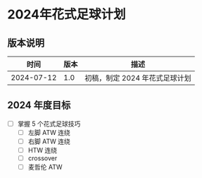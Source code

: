 # 2024年花式足球计划

## 版本说明

| 时间 | 版本 | 描述 |
| --- | --- | --- |
| 2024-07-12 | 1.0 | 初稿，制定 2024 年花式足球计划 |

## 2024 年度目标

- [ ] 掌握 5 个花式足球技巧
  - [ ] 左脚 ATW 连绕
  - [ ] 右脚 ATW 连绕
  - [ ] HTW 连绕
  - [ ] crossover
  - [ ] 麦哲伦 ATW
